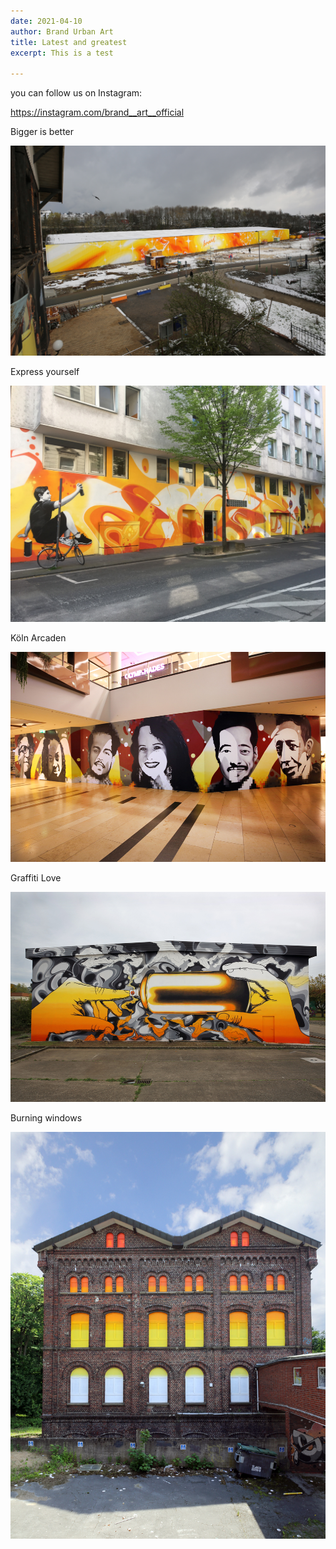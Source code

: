 ```yaml
---
date: 2021-04-10
author: Brand Urban Art
title: Latest and greatest
excerpt: This is a test

---
```

you can follow us on Instagram:

https://instagram.com/brand__art__official

 Bigger is better

![](/uploads/brandhalle_utopia_stadt_t1.jpg)

Express yourself

![](/uploads/brand_express_yourself_cologne.jpg)

Köln Arcaden

![](/uploads/arcaden_koln_brand_urban_art_totale.jpg)

Graffiti Love

![](/uploads/brand_love_urban_art_spray_hands.jpg)

Burning windows

![](/uploads/building_brand_urban_art_windows.jpg)